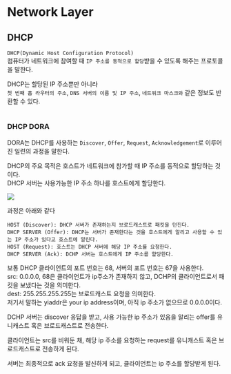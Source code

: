 # Network Layer

## DHCP  

`DHCP(Dynamic Host Configuration Protocol)`  
컴퓨터가 네트워크에 참여할 때 `IP 주소를 동적으로 할당`받을 수 있도록 해주는 프로토콜을 말한다.  

DHCP는 할당된 IP 주소뿐만 아니라  
`첫 번째 홉 라우터의 주소`, `DNS 서버의 이름 및 IP 주소`, `네트워크 마스크와` 같은 정보도 반환할 수 있다.  

#

### DHCP DORA

DORA는 DHCP를 사용하는 
`Discover`, `Offer`, `Request`, `Acknowledgement`로 이루어진 일련의 과정을 말한다.  

DHCP의 주요 목적은 호스트가 네트워크에 참가할 때 IP 주소를 동적으로 할당하는 것이다.  
DHCP 서버는 사용가능한 IP 주소 하나를 호스트에게 할당한다.  

<img src="dhcp01.png">  

과정은 아래와 같다

```
HOST (Discover): DHCP 서버가 존재하는지 브로드캐스트로 패킷을 던진다.
DHCP SERVER (Offer): DHCP는 서버가 존재한다는 것을 호스트에게 알리고 사용할 수 있는 IP 주소가 있다고 호스트에 알린다.
HOST (Request): 호스트는 DHCP 서버에 해당 IP 주소를 요청한다.
DHCP SERVER (Ack): DCHP 서버는 호스트에게 IP 주소를 할당한다.
```

보통 DHCP 클라이언트의 포트 번호는 68, 서버의 포트 번호는 67을 사용한다.  
src: 0.0.0.0, 68은 클라이언트가 ip주소가 존재하지 않고, DCHP의 클라이언트로서 패킷을 보냈다는 것을 의미한다.  
dest: 255.255.255.255는 브로드캐스트 요청을 의미한다.  
저기서 말하는 yiaddr은 your ip address이며, 아직 ip 주소가 없으므로 0.0.0.0이다.  

DCHP 서버는 discover 응답을 받고, 사용 가능한 ip 주소가 있음을 알리는 offer를 유니캐스트 혹은 브로드캐스트로 전송한다.  

클라이언트는 src를 비워둔 채, 해당 ip 주소를 요청하는 request를 유니캐스트 혹은 브로드캐스트로 전송하게 된다.  

서버는 최종적으로 ack 요청을 발신하게 되고, 클라이언트는 ip 주소를 할당받게 된다.
